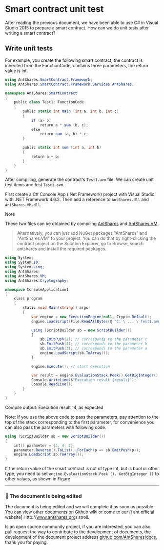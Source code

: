 # Smart contract unit test

After reading the previous document, we have been able to use C# in Visual Studio 2015 to prepare a smart contract. How can we do unit tests after writing a smart contract?

## Write unit tests

For example, you create the following smart contract, the contract is inherited from the FunctionCode, contains three parameters, the return value is int.


```c#
using AntShares.SmartContract.Framework;
using AntShares.SmartContract.Framework.Services.AntShares;

namespace AntShares.SmartContract
{
    public class Test1: FunctionCode
    {
        public static int Main (int a, int b, int c)
        {
            if (a> b)
                return a * sum (b, c);
            else
                return sum (a, b) * c;
        }

        public static int sum (int a, int b)
        {
            return a + b;
        }
    }
}
```

After compiling, generate the contract's `Test1.avm` file. We can create unit test items and test `Test1.avm`.

First create a C# Console App (.Net Framework) project with Visual Studio, with .NET Framework 4.6.2. Then add a reference to `AntShares.dll` and `AntShares.VM.dll`.

> [!Note]
> These two files can be obtained by compiling [AntShares](https://github.com/antshares/antshares) and [AntShares.VM](https://github.com/AntShares/AntShares.VM).

> Alternatively, you can just add NuGet packages "AntShares" and "AntShares.VM" to your project. You can do that by right-clicking the contract project on the Solution Explorer, go to Browse, search antshares and install the required packages.

```c#
using System;
using System.IO;
using System.Linq;
using AntShares;
using AntShares.VM;
using AntShares.Cryptography;

namespace ConsoleApplication1
{
    class program
    {
        static void Main(string[] args)
        {
            var engine = new ExecutionEngine(null, Crypto.Default);
            engine.LoadScript(File.ReadAllBytes(@ "C: \ ... \ Test1.avm"));

            using (ScriptBuilder sb = new ScriptBuilder())
            {
                sb.EmitPush(2); // corresponds to the parameter c
                sb.EmitPush(4); // corresponds to the parameter b
                sb.EmitPush(3); // corresponds to the parameter a
                engine.LoadScript(sb.ToArray());
            }

            engine.Execute(); // start execution

            var result = engine.EvaluationStack.Peek().GetBigInteger(); // set the return value here
            Console.WriteLine($"Execution result {result}");
            Console.ReadLine();
        }
    }
}
```

Compile output: Execution result 14, as expected

Note: If you use the above code to pass the parameters, pay attention to the top of the stack corresponding to the first parameter, for convenience you can also pass the parameters with following code.

```c#
using (ScriptBuilder sb = new ScriptBuilder())
{
    int[] parameter = {3, 4, 2};
    parameter.Reverse().ToList().ForEach(p => sb.EmitPush(p));
    engine.LoadScript(sb.ToArray());
}
```
If the return value of the smart contract is not of type int, but is bool or other type, you need to set `engine.EvaluationStack.Peek (). GetBigInteger ()` to other values, as shown in Figure

[](Http://docs.antshares.org/images/2017-05-16_15-39-07.jpg)

------

### 📖 The document is being edited

The document is being edited and we will complete it as soon as possible. You can view other documents on [Github wiki](https://github.com/AntShares/AntShares/wiki/) or come to our [i ant official website] Http://www.antshares.org) stroll.

Is an open source community project, if you are interested, you can also pull request the way to contribute to the development of documents, the development of the document project address [github.com/AntShares/docs](https://github.com/AntShares/docs), thank you for paying.
